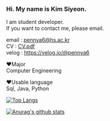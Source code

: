 

### Hi. My name is Kim Siyeon.  
I am student developer.   
If you want to contact me, please email.

email : pennya6@hs.ac.kr  
CV : [CV.pdf](https://github.com/pennya6/pennya6/files/8560245/CV.pdf)  
velog : https://velog.io/@pennya6


:heart:Major\
Computer Engineering

:heart:Usable language\
Sql, Java, Python

[![Top Langs](https://github-readme-stats.vercel.app/api/top-langs/?username=pennya6&langs_count=5)](https://github.com/anuraghazra/github-readme-stats)


[![Anurag's github stats](https://github-readme-stats.vercel.app/api?username=pennya6)](https://github.com/anuraghazra/github-readme-stats)
